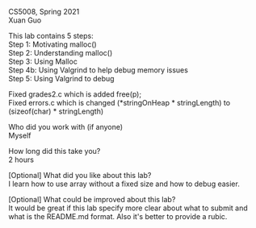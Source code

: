 CS5008, Spring 2021\
Xuan Guo

This lab contains 5 steps:\
Step 1: Motivating malloc()\
Step 2: Understanding malloc()\
Step 3: Using Malloc\
Step 4b: Using Valgrind to help debug memory issues\
Step 5: Using Valgrind to debug

Fixed grades2.c which is added free(p);\
Fixed errors.c which is changed (*stringOnHeap * stringLength) to (sizeof(char) * stringLength)

Who did you work with (if anyone)\
Myself

How long did this take you?\
2 hours

[Optional] What did you like about this lab?\
I learn how to use array without a fixed size and how to debug easier.

[Optional] What could be improved about this lab?\
It would be great if this lab specify more clear about what to submit and what is the README.md format. Also it's better to provide a rubic.